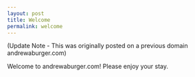 ```yaml
---
layout: post
title: Welcome
permalink: welcome
---
```


(Update Note - This was originally posted on a previous domain andrewaburger.com)

Welcome to andrewaburger.com! Please enjoy your stay.
